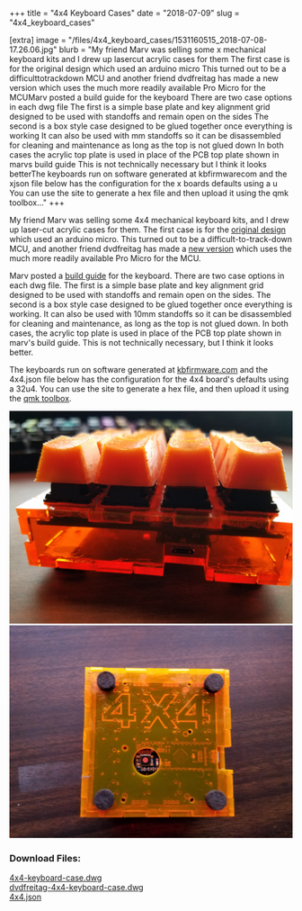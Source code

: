 +++
title = "4x4 Keyboard Cases"
date = "2018-07-09"
slug = "4x4_keyboard_cases"

[extra]
image = "/files/4x4_keyboard_cases/1531160515_2018-07-08-17.26.06.jpg"
blurb = "My friend Marv was selling some x mechanical keyboard kits and I drew up lasercut acrylic cases for them The first case is for the original design which used an arduino micro This turned out to be a difficulttotrackdown MCU and another friend dvdfreitag has made a new version which uses the much more readily available Pro Micro for the MCUMarv posted a build guide for the keyboard There are two case options in each dwg file The first is a simple base plate and key alignment grid designed to be used with standoffs and remain open on the sides The second is a box style case designed to be glued together once everything is working It can also be used with mm standoffs so it can be disassembled for cleaning and maintenance as long as the top is not glued down In both cases the acrylic top plate is used in place of the PCB top plate shown in marvs build guide This is not technically necessary but I think it looks betterThe keyboards run on software generated at kbfirmwarecom and the xjson file below has the configuration for the x boards defaults using a u You can use the site to generate a hex file and then upload it using the qmk toolbox..."
+++

My friend Marv was selling some 4x4 mechanical keyboard kits, and I drew up laser-cut acrylic cases for them. The first case is for the [original design](https://github.com/di0ib/Misc/tree/master/4x4) which used an arduino micro. This turned out to be a difficult-to-track-down MCU, and another friend dvdfreitag has made a [new version](https://github.com/dvdfreitag/4x4) which uses the much more readily available Pro Micro for the MCU.


Marv posted a [build guide](https://imgur.com/a/AZMbsBd) for the keyboard. There are two case options in each dwg file. The first is a simple base plate and key alignment grid designed to be used with standoffs and remain open on the sides. The second is a box style case designed to be glued together once everything is working. It can also be used with 10mm standoffs so it can be disassembled for cleaning and maintenance, as long as the top is not glued down. In both cases, the acrylic top plate is used in place of the PCB top plate shown in marv's build guide. This is not technically necessary, but I think it looks better.


The keyboards run on software generated at [kbfirmware.com](http://kbfirmware.com/) and the 4x4.json file below has the configuration for the 4x4 board's defaults using a 32u4. You can use the site to generate a hex file, and then upload it using the [qmk toolbox](https://github.com/qmk/qmk_toolbox/releases).

<div class="post-images">
<div class="post-image-holder">
<a class="image_link" target="_blank" href="/files/4x4_keyboard_cases/2018-07-08-17.26.17.jpg">
<img class="post-image" src="/files/4x4_keyboard_cases/2018-07-08-17.26.17.jpg" title="" alt=""></a>
</div>
<div class="post-image-holder">
<a class="image_link" target="_blank" href="/files/4x4_keyboard_cases/2018-07-08-17.26.35.jpg">
<img class="post-image" src="/files/4x4_keyboard_cases/2018-07-08-17.26.35.jpg" title="" alt=""></a>
</div>
</div>
<div class="post-files">
<h3>Download Files:</h3>
<div class="post-file">
<a href="/files/4x4_keyboard_cases/4x4-keyboard-case.dwg" target="_blank">4x4-keyboard-case.dwg</a>
</div>
<div class="post-file">
<a href="/files/4x4_keyboard_cases/dvdfreitag-4x4-keyboard-case.dwg" target="_blank">dvdfreitag-4x4-keyboard-case.dwg</a>
</div>
<div class="post-file">
<a href="/files/4x4_keyboard_cases/4x4.json" target="_blank">4x4.json</a>
</div>
</div>
